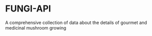 # FUNGI-API
A comprehensive collection of data about the details of gourmet and medicinal mushroom growing
